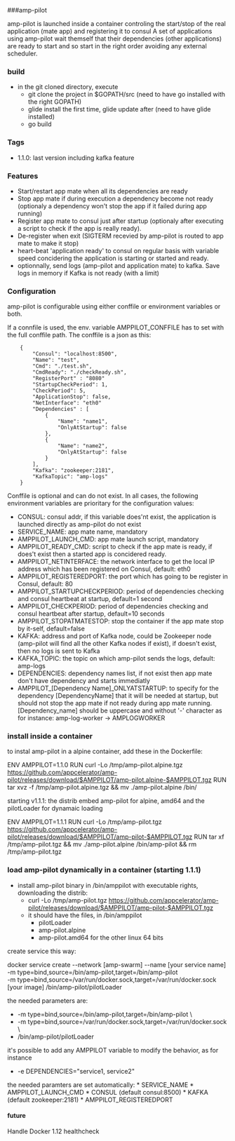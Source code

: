 ###amp-pilot

amp-pilot is launched inside a container controling the start/stop of the real application (mate app) and registering it to consul
A set of applications using amp-pilot wait themself that their dependencies (other applications) are ready to start and so start in the right order avoiding any external scheduler.


### build

* in the git cloned directory, execute
    * git clone the project in $GOPATH/src (need to have go installed with the right GOPATH)
    * glide install the first time, glide update after (need to have glide installed)
    * go build

### Tags

* 1.1.0: last version including kafka feature

### Features

 * Start/restart app mate when all its dependencies are ready
 * Stop app mate if during execution a dependency become not ready (optionaly a dependency won't stop the app if it failed during app running)
 * Register app mate to consul just after startup (optionaly after executing a script to check if the app is really ready).
 * De-register when exit (SIGTERM recevied by amp-pilot is routed to app mate to make it stop)
 * heart-beat 'application ready' to consul on regular basis with variable speed concidering the application is starting or started and ready.
 * optionnally, send logs (amp-pilot and application mate) to kafka. Save logs in memory if  Kafka is not ready (with a limit)



### Configuration

amp-pilot is configurable using either conffile or environment variables or both.


If a connfile is used, the env. variable AMPPILOT_CONFFILE has to set with the full conffile path. The conffile is a json as this:

```
    {
        "Consul": "localhost:8500",
        "Name": "test",
        "Cmd": "./test.sh",
        "CmdReady": "./checkReady.sh",
        "RegisterPort" : "8080"
        "StartupCheckPeriod": 1,
        "CheckPeriod": 5,
        "ApplicationStop": false,
        "NetInterface": "eth0"
        "Dependencies" : [
            {
                "Name": "name1",
                "OnlyAtStartup": false
            },
            {
                "Name": "name2",
                "OnlyAtStartup": false                
            }
        ],
        "Kafka": "zookeeper:2181",
        "KafkaTopic": "amp-logs"
    }
```

Conffile is optional and can do not exist. In all cases, the following environment variables are prioritary for the configuration values:

 * CONSUL: consul addr, if this variable does'nt exist, the application is launched directly as amp-pilot do not exist
 * SERVICE_NAME: app mate name, mandatory
 * AMPPILOT_LAUNCH_CMD: app mate launch script, mandatory
 * AMPPILOT_READY_CMD: script to check if the app mate is ready, if does't exist then a started app is concidered ready.
 * AMPPILOT_NETINTERFACE: the network interface to get the local IP address which has been registered on Consul, default: eth0
 * AMPPILOT_REGISTEREDPORT: the port which has going to be register in Consul, default: 80
 * AMPPILOT_STARTUPCHECKPERIOD: period of dependencies checking and consul heartbeat at startup, default=1 second
 * AMPPILOT_CHECKPERIOD: period of dependencies checking and consul heartbeat after startup, default=10 seconds
 * AMPPILOT_STOPATMATESTOP: stop the container if the app mate stop by it-self, default=false
 * KAFKA: address and port of Kafka node, could be Zookeeper node (amp-pilot will find all the other Kafka nodes if exist), if doesn't exist, then no logs is sent to Kafka
 * KAFKA_TOPIC: the topic on which amp-pilot sends the logs, default: amp-logs
 * DEPENDENCIES: dependency names list, if not exist then app mate don't have dependency and starts immediatly
 * AMPPILOT_[Dependency Name]_ONLYATSTARTUP: to specify for the dependency [DependencyName] that it will be needed at startup, but should not stop the app mate if not ready during app mate running. [Dependency_name] should be uppercase and without '-' character as for instance: amp-log-worker -> AMPLOGWORKER



### install inside a container

to instal amp-pilot in a alpine container, add these in the Dockerfile:


ENV AMPPILOT=1.1.0
RUN curl -Lo /tmp/amp-pilot.alpine.tgz https://github.com/appcelerator/amp-pilot/releases/download/$AMPPILOT/amp-pilot.alpine-$AMPPILOT.tgz
RUN tar xvz -f /tmp/amp-pilot.alpine.tgz && mv ./amp-pilot.alpine /bin/

starting v1.1.1: the distrib embed amp-pilot for alpine, amd64 and the pilotLoader for dynamaic loading

ENV AMPPILOT=1.1.1
RUN curl -Lo /tmp/amp-pilot.tgz https://github.com/appcelerator/amp-pilot/releases/download/$AMPPILOT/amp-pilot-$AMPPILOT.tgz
RUN tar xf /tmp/amp-pilot.tgz && mv ./amp-pilot.alpine /bin/amp-pilot && rm /tmp/amp-pilot.tgz



### load amp-pilot dynamically in a container (starting 1.1.1)

* install amp-pilot binary in /bin/amppilot with executable rights, downloading the distrib:
    * curl -Lo /tmp/amp-pilot.tgz https://github.com/appcelerator/amp-pilot/releases/download/$AMPPILOT/amp-pilot-$AMPPILOT.tgz
    * it should have the files, in /bin/amppilot
        * pilotLoader 
        * amp-pilot.alpine
        * amp-pilot.amd64  for the other linux 64 bits


create service this way:

docker service create --network [amp-swarm] --name [your service name] \
 -m type=bind,source=/bin/amp-pilot,target=/bin/amp-pilot \
 -m type=bind,source=/var/run/docker.sock,target=/var/run/docker.sock \
 [your image] /bin/amp-pilot/pilotLoader


 the needed parameters are:
 * -m type=bind,source=/bin/amp-pilot,target=/bin/amp-pilot \
 * -m type=bind,source=/var/run/docker.sock,target=/var/run/docker.sock \
 * /bin/amp-pilot/pilotLoader

 it's possible to add any AMPPILOT variable to modify the behavior, as for instance
 * -e DEPENDENCIES="service1, service2"

 the needed paramters are set automatically:
    * SERVICE_NAME
    * AMPPILOT_LAUNCH_CMD
    * CONSUL (default consul:8500)
    * KAFKA (default zookeeper:2181)
    * AMPPILOT_REGISTEREDPORT


#### future

Handle Docker 1.12 healthcheck 


